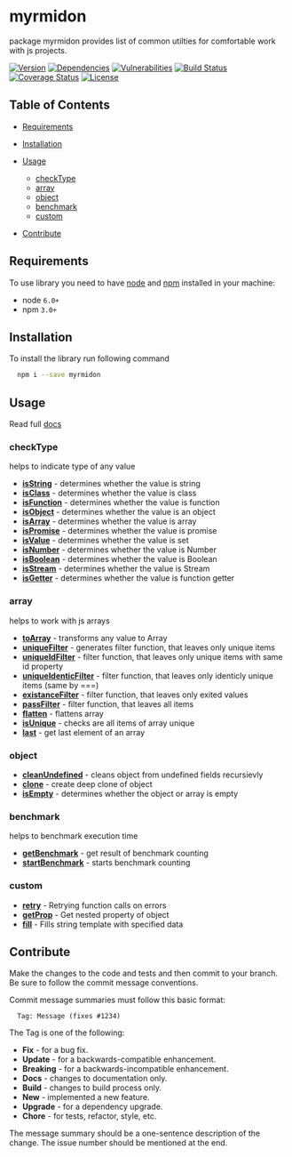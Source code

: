 # myrmidon

package myrmidon provides list of common utilties for comfortable work with js projects.

[![Version][badge-vers]][npm]
[![Dependencies][badge-deps]][npm]
[![Vulnerabilities][badge-vuln]](https://snyk.io/)
[![Build Status][badge-tests]](https://travis-ci.org/pustovitDmytro/myrmidon)
[![Coverage Status][badge-coverage]](https://coveralls.io/github/pustovitDmytro/myrmidon?branch=master)
[![License][badge-lic]][github]

[badge-deps]: https://img.shields.io/david/pustovitDmytro/myrmidon.svg

[badge-tests]: https://img.shields.io/travis/pustovitDmytro/myrmidon.svg

[badge-vuln]: https://img.shields.io/snyk/vulnerabilities/npm/myrmidon.svg?style=popout

[badge-vers]: https://img.shields.io/npm/v/myrmidon.svg

[badge-lic]: https://img.shields.io/github/license/pustovitDmytro/myrmidon.svg

[badge-coverage]: https://coveralls.io/repos/github/pustovitDmytro/myrmidon/badge.svg?branch=master

## Table of Contents

-   [Requirements](#requirements)

-   [Installation](#installation)

-   [Usage](#usage)

    -   [checkType](#checktype)
    -   [array](#array)
    -   [object](#object)
    -   [benchmark](#benchmark)
    -   [custom](#custom)

-   [Contribute](#contribute)

## Requirements

To use library you need to have [node](https://nodejs.org) and [npm](https://www.npmjs.com) installed in your machine:

-   node `6.0+`
-   npm `3.0+`

## Installation

To install the library run following command

```bash
  npm i --save myrmidon
```

## Usage

Read full [docs](https://myrmidonjs.readthedocs.io/en/latest/reference/)

### checkType

helps to indicate type of any value

-   [**isString**](https://myrmidonjs.readthedocs.io/en/latest/reference/#isString) - determines whether the value is string
-   [**isClass**](https://myrmidonjs.readthedocs.io/en/latest/reference/#isClass) - determines whether the value is class
-   [**isFunction**](https://myrmidonjs.readthedocs.io/en/latest/reference/#isFunction) - determines whether the value is function
-   [**isObject**](https://myrmidonjs.readthedocs.io/en/latest/reference/#isObject) - determines whether the value is an object
-   [**isArray**](https://myrmidonjs.readthedocs.io/en/latest/reference/#isArray) - determines whether the value is array
-   [**isPromise**](https://myrmidonjs.readthedocs.io/en/latest/reference/#isPromise) - determines whether the value is promise
-   [**isValue**](https://myrmidonjs.readthedocs.io/en/latest/reference/#isValue) - determines whether the value is set
-   [**isNumber**](https://myrmidonjs.readthedocs.io/en/latest/reference/#isNumber) - determines whether the value is Number
-   [**isBoolean**](https://myrmidonjs.readthedocs.io/en/latest/reference/#isBoolean) - determines whether the value is Boolean
-   [**isStream**](https://myrmidonjs.readthedocs.io/en/latest/reference/#isStream) - determines whether the value is Stream
-   [**isGetter**](https://myrmidonjs.readthedocs.io/en/latest/reference/#isGetter) - determines whether the value is function getter

### array

helps to work with js arrays

-   [**toArray**](https://myrmidonjs.readthedocs.io/en/latest/reference/#toArray) - transforms any value to Array
-   [**uniqueFilter**](https://myrmidonjs.readthedocs.io/en/latest/reference/#uniqueFilter) - generates filter function, that leaves only unique items
-   [**uniqueIdFilter**](https://myrmidonjs.readthedocs.io/en/latest/reference/#uniqueIdFilter) - filter function, that leaves only unique items with same id property
-   [**uniqueIdenticFilter**](https://myrmidonjs.readthedocs.io/en/latest/reference/#uniqueIdenticFilter) - filter function, that leaves only identicly unique items (same by ===)
-   [**existanceFilter**](https://myrmidonjs.readthedocs.io/en/latest/reference/#existanceFilter) - filter function, that leaves only exited values
-   [**passFilter**](https://myrmidonjs.readthedocs.io/en/latest/reference/#passFilter) - filter function, that leaves all items
-   [**flatten**](https://myrmidonjs.readthedocs.io/en/latest/reference/#flatten) - flattens array
-   [**isUnique**](https://myrmidonjs.readthedocs.io/en/latest/reference/#isUnique) - checks are all items of array unique
-   [**last**](https://myrmidonjs.readthedocs.io/en/latest/reference/#last) - get last element of an array

### object

-   [**cleanUndefined**](https://myrmidonjs.readthedocs.io/en/latest/reference/#cleanUndefined) - cleans object from undefined fields recursievly
-   [**clone**](https://myrmidonjs.readthedocs.io/en/latest/reference/#clone) - create deep clone of object
-   [**isEmpty**](https://myrmidonjs.readthedocs.io/en/latest/reference/#isEmpty) - determines whether the object or array is empty

### benchmark

helps to benchmark execution time

-   [**getBenchmark**](https://myrmidonjs.readthedocs.io/en/latest/reference/#getBenchmark) - get result of benchmark counting
-   [**startBenchmark**](https://myrmidonjs.readthedocs.io/en/latest/reference/#startBenchmark) - starts benchmark counting

### custom

-   [**retry**](https://myrmidonjs.readthedocs.io/en/latest/reference/#retry) - Retrying function calls on errors
-   [**getProp**](https://myrmidonjs.readthedocs.io/en/latest/reference/#getProp) - Get nested property of object
-   [**fill**](https://myrmidonjs.readthedocs.io/en/latest/reference/#fill) - Fills string template with specified data

## Contribute

Make the changes to the code and tests and then commit to your branch. Be sure to follow the commit message conventions.

Commit message summaries must follow this basic format:

      Tag: Message (fixes #1234)

The Tag is one of the following:

-   **Fix** - for a bug fix.
-   **Update** - for a backwards-compatible enhancement.
-   **Breaking** - for a backwards-incompatible enhancement.
-   **Docs** - changes to documentation only.
-   **Build** - changes to build process only.
-   **New** - implemented a new feature.
-   **Upgrade** - for a dependency upgrade.
-   **Chore** - for tests, refactor, style, etc.

The message summary should be a one-sentence description of the change. The issue number should be mentioned at the end.

[npm]: https://www.npmjs.com/package/myrmidon

[github]: https://github.com/pustovitDmytro/myrmidon
